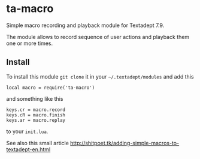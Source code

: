 # ta-macro

Simple macro recording and playback module for Textadept 7.9.

The module allows to record sequence of user actions and playback them one or more times.

## Install

To install this module `git clone` it in your `~/.textadept/modules` and add this

    local macro = require('ta-macro')
  
and something like this

    keys.cr = macro.record
    keys.cR = macro.finish
    keys.ar = macro.replay

to your `init.lua`.

See also this small article http://shitpoet.tk/adding-simple-macros-to-textadept-en.html
